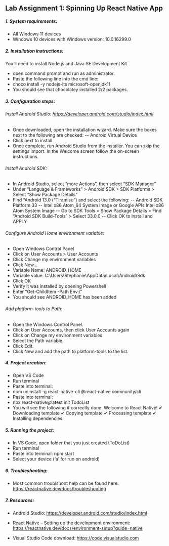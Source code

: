 ## Lab Assignment 1: Spinning Up React Native App


##### 1. System requirements:
-  All Windows 11 devices
-  Windows 10 devices with Windows version: 10.0.16299.0

##### 2.	Installation instructions: 
You’ll need to install Node.js and Java SE Development Kit
- open command prompt and run as administrator. 
- Paste the following line into the cmd line: 
- choco install -y nodejs-lts microsoft-openjdk11
- You should see that chocolatey installed 2/2 packages.

##### 3.	Configuration steps: 
###### Install Android Studio: https://developer.android.com/studio/index.html
- Once downloaded, open the installation wizard. Make sure the boxes next to the following are checked:
-- Android Virtual Device
- Click next to install.
- Once complete, run Android Studio from the installer. You can skip the settings import. In the Welcome screen follow the on-screen instructions.

###### Install Android SDK:
- In Android Studio, select “more Actions”, then select “SDK Manager”
- Under “Language & Frameworks” > Android SDK > SDK Platforms > Select “Show Package Details”
- Find “Android 13.0 (“Tiramisu”) and select the following:
-- Android SDK Platform 33
-- Intel x86 Atom_64 System Image or Google APIs Intel x86 Atom System Image
-- Go to SDK Tools > Show Package Details > Find “Android SDK Build-Tools”  > Select 33.0.0
-- Click OK to install and APPLY

###### Configure Android Home environment variable:
- Open Windows Control Panel
- Click on User Accounts > User Accounts
- Click Change my environment variables
- Click New… 
- Variable Name: ANDROID_HOME
- Variable value: C:\Users\Stephanie\AppData\Local\Android\Sdk
- Click OK
- Verify it was installed by opening Powershell
- Enter “Get-ChildItem -Path Env:\”
- You should see ANDROID_HOME has been added

###### Add platform-tools to Path:
- Open the Windows Control Panel.
- Click on User Accounts, then click User Accounts again
- Click on Change my environment variables
- Select the Path variable.
- Click Edit.
- Click New and add the path to platform-tools to the list.

##### 4.	Project creation: 
- Open VS Code
- Run terminal 
- Paste into terminal: 
- npm uninstall -g react-native-cli @react-native community/cli
- Paste into terminal:
- npx react-native@latest init TodoList
- You will see the following if correctly done:
Welcome to React Native!
✔ Downloading template
✔ Copying template
✔ Processing template
✔ Installing dependencies

##### 5.	Running the project: 
- In VS Code, open folder that you just created (ToDoList)
- Run terminal 
- Paste into terminal:  npm start
- Select your device (‘a’ for run on android)

##### 6.	Troubleshooting: 
-	Most common troublshoot help can be found here:
https://reactnative.dev/docs/troubleshooting

##### 7.	Resources: 
-	Android Studio:
 https://developer.android.com/studio/index.html

-	React Native – Setting up the development environment:
https://reactnative.dev/docs/environment-setup?guide=native

-	Visual Studio Code download:
https://code.visualstudio.com
